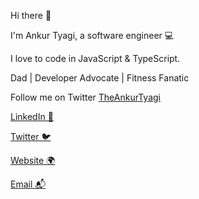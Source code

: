 Hi there 👋

I&#x27;m Ankur Tyagi, a software engineer 💻 

I love to code in JavaScript & TypeScript. 

Dad | Developer Advocate | Fitness Fanatic 

Follow me on Twitter [TheAnkurTyagi](https://twitter.com/TheAnkurTyagi)


[LinkedIn 💼](https://linkedin.com/in/tyaga001)

[Twitter 🐦](https://twitter.com/TheAnkurTyagi)

[Website 🌍](https://theankurtyagi.com/)

[Email 📬](mailto:hello@theankurtyagi.com)
